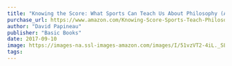```yaml
---
title: "Knowing the Score: What Sports Can Teach Us About Philosophy (And What Philosophy Can Teach Us About Sports)"
purchase_url: https://www.amazon.com/Knowing-Score-Sports-Teach-Philosophy/dp/0465049680?SubscriptionId=AKIAIVZLK2PABGQI2KAQ&tag=everrail-20&linkCode=xm2&camp=2025&creative=165953&creativeASIN=0465049680
author: "David Papineau"
publisher: "Basic Books"
date: 2017-09-10
image: https://images-na.ssl-images-amazon.com/images/I/51vzVT2-4iL._SL75_.jpg
tags:
---
```



